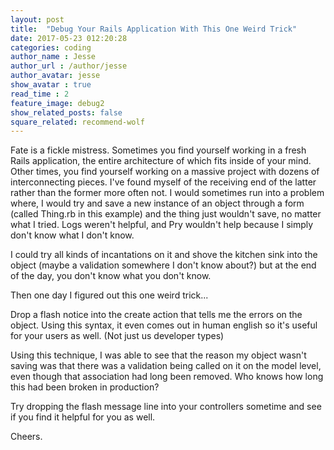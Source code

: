 ```yaml
---
layout: post
title:  "Debug Your Rails Application With This One Weird Trick"
date: 2017-05-23 012:20:28
categories: coding
author_name : Jesse
author_url : /author/jesse
author_avatar: jesse
show_avatar : true
read_time : 2
feature_image: debug2
show_related_posts: false
square_related: recommend-wolf
---
```

<p>Fate is a fickle mistress. Sometimes you find yourself working in a fresh Rails application, the entire architecture
of which fits inside of your mind. Other times, you find yourself working on a massive project with dozens of interconnecting pieces. I've found myself of the receiving end of the latter rather than the former more often not.
I would sometimes run into a problem where, I would try and save a new instance of an object through a form (called Thing.rb in this example) and the thing just wouldn't save, no matter what I tried. Logs weren't helpful, and Pry wouldn't help because I simply don't know what I don't know.</p>

<p>I could try all kinds of incantations on it and shove the kitchen sink into the object (maybe a validation somewhere I don't know about?) but at the end of the day, you don't know what you don't know.</p>

<p>Then one day I figured out this one weird trick...</p>

<p>Drop a flash notice into the create action that tells me the errors on the object. Using this syntax, it even
comes out in human english so it's useful for your users as well. (Not just us developer types)</p>

<p>Using this technique, I was able to see that the reason my object wasn't saving was that there was a validation being called on it on the model level, even though that association had long been removed. Who knows how long this had been broken in production?</p>

<p>Try dropping the flash message line into your controllers sometime and see if you find it helpful for you as well.</p>

<p>Cheers.</p>

<script src="https://gist.github.com/piratebroadcast/fa56eb3fd9d576f0f1211b2098952b99.js"></script>
